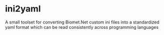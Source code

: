 # ini2yaml

A small toolset for converting Biomet.Net custom ini files into a standardized yaml format which can be read consistently across programming languages